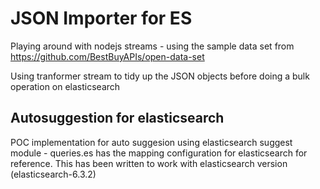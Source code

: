 # JSON Importer for ES
Playing around with nodejs streams - using the sample data set from https://github.com/BestBuyAPIs/open-data-set 

Using tranformer stream to tidy up the JSON objects before doing a bulk operation on elasticsearch
## Autosuggestion for elasticsearch
POC implementation for auto suggesion using elasticsearch suggest module - queries.es has the mapping configuration for elasticsearch for reference. This has been written to work with elasticsearch version (elasticsearch-6.3.2)